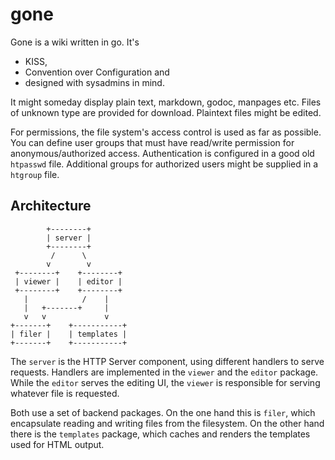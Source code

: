 # gone

Gone is a wiki written in go. It's

* KISS,
* Convention over Configuration and
* designed with sysadmins in mind.

It might someday display plain text, markdown, godoc, manpages etc.
Files of unknown type are provided for download.
Plaintext files might be edited.

For permissions, the file system's access control is used as far as possible.
You can define user groups that must have read/write permission for anonymous/authorized access.
Authentication is configured in a good old `htpasswd` file.
Additional groups for authorized users might be supplied in a `htgroup` file.


## Architecture

            +--------+
            | server |
            +--------+
             /      \
            v        v
     +--------+    +--------+
     | viewer |    | editor |
     +--------+    +--------+
       |            /    |
       |   +-------+     |
       v   v             v
    +-------+    +-----------+
    | filer |    | templates |
    +-------+    +-----------+

The `server` is the HTTP Server component, using different handlers to serve
requests.
Handlers are implemented in the `viewer` and the `editor` package.
While the `editor` serves the editing UI, the `viewer` is responsible for 
serving whatever file is requested.

Both use a set of backend packages.
On the one hand this is `filer`, which encapsulate reading and writing files
from the filesystem.
On the other hand there is the `templates` package, which caches and renders
the templates used for HTML output.

